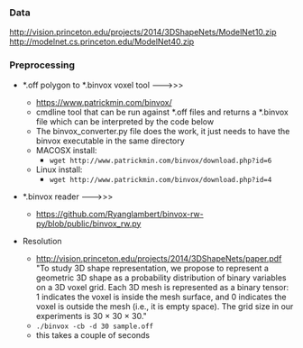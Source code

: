 ### Data 
http://vision.princeton.edu/projects/2014/3DShapeNets/ModelNet10.zip
http://modelnet.cs.princeton.edu/ModelNet40.zip

### Preprocessing
- *.off polygon to *.binvox voxel tool --->>> 
    - https://www.patrickmin.com/binvox/
    - cmdline tool that can be run against *.off files and returns a *.binvox file which can be interpreted by the code below
    - The binvox_converter.py file does the work, it just needs to have the binvox executable in the same directory
    - MACOSX install:
        - `wget http://www.patrickmin.com/binvox/download.php?id=6`
    - Linux install:
        - `wget http://www.patrickmin.com/binvox/download.php?id=4`
- *.binvox reader --->>>
    - https://github.com/Ryanglambert/binvox-rw-py/blob/public/binvox_rw.py

- Resolution
    - http://vision.princeton.edu/projects/2014/3DShapeNets/paper.pdf
"To study 3D shape representation, we propose to represent
a geometric 3D shape as a probability distribution of
binary variables on a 3D voxel grid. Each 3D mesh is represented
as a binary tensor: 1 indicates the voxel is inside the
mesh surface, and 0 indicates the voxel is outside the mesh
(i.e., it is empty space). The grid size in our experiments is
30 × 30 × 30."
    - `./binvox -cb -d 30 sample.off`
    - this takes a couple of seconds
